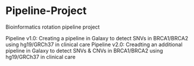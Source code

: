 # Pipeline-Project
Bioinformatics rotation pipeline project

Pipeline v1.0: Creating a pipeline in Galaxy to detect SNVs in BRCA1/BRCA2 using hg19/GRCh37 in clinical care
Pipeline v2.0: Creadting an additional pipeline in Galaxy to detect SNVs & CNVs in BRCA1/BRCA2 using hg19/GRCh37 in clinical care
